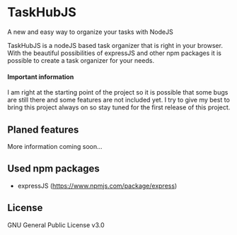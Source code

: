 # TaskHubJS
A new and easy way to organize your tasks with NodeJS

TaskHubJS is a nodeJS based task organizer that is right in your browser.
With the beautiful possibilities of expressJS and other npm packages it is possible to create a task organizer for your needs.

#### Important information
I am right at the starting point of the project so it is possible that some bugs are still there and some features are not included yet.
I try to give my best to bring this project always on so stay tuned for the first release of this project.

## Planed features
More information coming soon...

## Used npm packages
- expressJS (https://www.npmjs.com/package/express) 

## License
GNU General Public License v3.0
